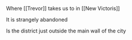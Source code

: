 Where [[Trevor]] takes us to in [[New Victoris]]

It is strangely abandoned

Is the district just outside the main wall of the city
